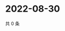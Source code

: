# 2022-08-30

共 0 条

<!-- BEGIN WEIBO -->
<!-- 最后更新时间 Tue Aug 30 2022 18:17:42 GMT+0800 (China Standard Time) -->

<!-- END WEIBO -->
